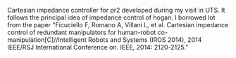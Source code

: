 Cartesian impedance controller for pr2 developed during my visit in UTS. It follows the principal idea of impedance control of hogan. I borrowed lot from the paper "Ficuciello F, Romano A, Villani L, et al. Cartesian impedance control of redundant manipulators for human-robot co-manipulation[C]//Intelligent Robots and Systems (IROS 2014), 2014 IEEE/RSJ International Conference on. IEEE, 2014: 2120-2125."
